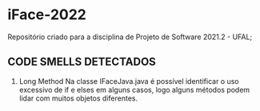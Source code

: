 # iFace-2022
Repositório criado para a disciplina de Projeto de Software 2021.2 - UFAL; 

## CODE SMELLS DETECTADOS

1. Long Method
Na classe IFaceJava.java é possível identificar o uso excessivo de if e elses em alguns casos, logo alguns métodos podem lidar com muitos objetos diferentes.





